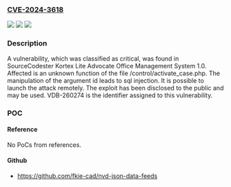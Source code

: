 ### [CVE-2024-3618](https://cve.mitre.org/cgi-bin/cvename.cgi?name=CVE-2024-3618)
![](https://img.shields.io/static/v1?label=Product&message=Kortex%20Lite%20Advocate%20Office%20Management%20System&color=blue)
![](https://img.shields.io/static/v1?label=Version&message=%3D%201.0%20&color=brighgreen)
![](https://img.shields.io/static/v1?label=Vulnerability&message=CWE-89%20SQL%20Injection&color=brighgreen)

### Description

A vulnerability, which was classified as critical, was found in SourceCodester Kortex Lite Advocate Office Management System 1.0. Affected is an unknown function of the file /control/activate_case.php. The manipulation of the argument id leads to sql injection. It is possible to launch the attack remotely. The exploit has been disclosed to the public and may be used. VDB-260274 is the identifier assigned to this vulnerability.

### POC

#### Reference
No PoCs from references.

#### Github
- https://github.com/fkie-cad/nvd-json-data-feeds

